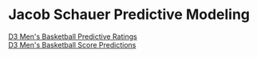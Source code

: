 # Jacob Schauer Predictive Modeling

[D3 Men's Basketball Predictive Ratings](https://jacob-schauer-20.github.io/D3Ratings.html)
\
[D3 Men's Basketball Score Predictions](https://jacob-schauer-20.github.io/D3Predictions.html)


